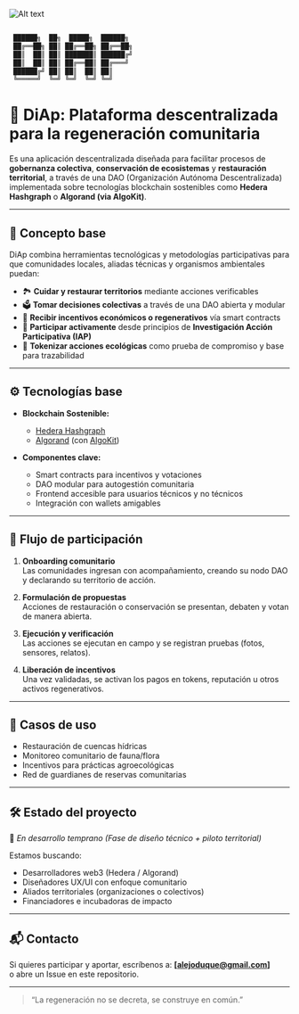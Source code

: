 ![Alt text](https://raw.githubusercontent.com/alejoduque/DIAP/refs/heads/master/Simulacion_Biotokens.gif)


```bash

 ██████╗  ██╗  █████╗  ██████╗ 
 ██╔══██╗ ██║ ██╔══██╗ ██╔══██╗
 ██║  ██║ ██║ ███████║ ██████╔╝
 ██║  ██║ ██║ ██╔══██║ ██╔═══╝ 
 ██████╔╝ ██║ ██║  ██║ ██║     
 ╚═════╝  ╚═╝ ╚═╝  ╚═╝ ╚═╝     
```

# 🌱 DiAp: Plataforma descentralizada para la regeneración comunitaria

Es una aplicación descentralizada diseñada para facilitar procesos de **gobernanza colectiva**, **conservación de ecosistemas** y **restauración territorial**, a través de una DAO (Organización Autónoma Descentralizada) implementada sobre tecnologías blockchain sostenibles como **Hedera Hashgraph** o **Algorand (via AlgoKit)**.

---

## 🧠 Concepto base

DiAp combina herramientas tecnológicas y metodologías participativas para que comunidades locales, aliadas técnicas y organismos ambientales puedan:

- 🏞️ **Cuidar y restaurar territorios** mediante acciones verificables
- 🗳️ **Tomar decisiones colectivas** a través de una DAO abierta y modular
- 🌱 **Recibir incentivos económicos o regenerativos** vía smart contracts
- 🤝 **Participar activamente** desde principios de **Investigación Acción Participativa (IAP)**
- 🔗 **Tokenizar acciones ecológicas** como prueba de compromiso y base para trazabilidad

---

## ⚙️ Tecnologías base

- **Blockchain Sostenible:**
  - [Hedera Hashgraph](https://hedera.com/)
  - [Algorand](https://www.algorand.com/) (con [AlgoKit](https://github.com/algorandfoundation/algokit-cli))

- **Componentes clave:**
  - Smart contracts para incentivos y votaciones
  - DAO modular para autogestión comunitaria
  - Frontend accesible para usuarios técnicos y no técnicos
  - Integración con wallets amigables

---

## 🔄 Flujo de participación

1. **Onboarding comunitario**  
   Las comunidades ingresan con acompañamiento, creando su nodo DAO y declarando su territorio de acción.

2. **Formulación de propuestas**  
   Acciones de restauración o conservación se presentan, debaten y votan de manera abierta.

3. **Ejecución y verificación**  
   Las acciones se ejecutan en campo y se registran pruebas (fotos, sensores, relatos).

4. **Liberación de incentivos**  
   Una vez validadas, se activan los pagos en tokens, reputación u otros activos regenerativos.

---

## 🧩 Casos de uso

- Restauración de cuencas hídricas
- Monitoreo comunitario de fauna/flora
- Incentivos para prácticas agroecológicas
- Red de guardianes de reservas comunitarias

---

## 🛠️ Estado del proyecto

🚧 *En desarrollo temprano (Fase de diseño técnico + piloto territorial)*

Estamos buscando:

- Desarrolladores web3 (Hedera / Algorand)
- Diseñadores UX/UI con enfoque comunitario
- Aliados territoriales (organizaciones o colectivos)
- Financiadores e incubadoras de impacto

---

## 📬 Contacto

Si quieres participar y aportar, escríbenos a: **[alejoduque@gmail.com]**  
o abre un Issue en este repositorio.

---

> “La regeneración no se decreta, se construye en común.”
